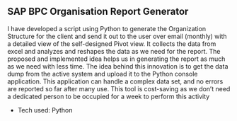 ## SAP BPC Organisation Report Generator 

I have developed a script using Python to generate the Organization Structure for the client and send it out to the user over email (monthly) with a detailed view of the self-designed Pivot view. It collects the data from excel and analyzes and reshapes the data as we need for the report. The proposed and implemented idea helps us in generating the report as much as we need with less time. The idea behind this innovation is to get the data dump from the active system and upload it to the Python console application. This application can handle a complex data set, and no errors are reported so far after many use. This tool is cost-saving as we don’t need a dedicated person to be occupied for a week to perform this activity

- Tech used: Python

